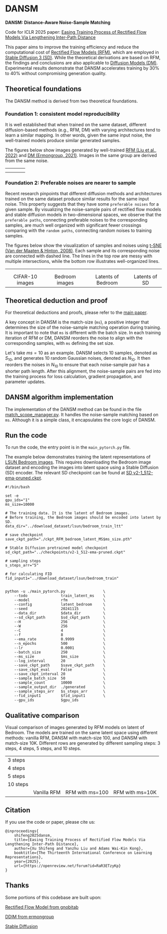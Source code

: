 # DANSM

**DANSM: Distance-Aware Noise-Sample Matching**

Code for ICLR 2025 paper: [Easing Training Process of Rectified Flow Models Via Lengthening Inter-Path Distance](https://openreview.net/forum?id=RaR3ETzyKp "ICLR 2025")

This paper aims to improve the training efficiency and reduce the computational cost of 
[Rectified Flow Models (RFM)](https://github.com/ermongroup/ddim), which are employed in 
[Stable Diffusion 3 (SD)](https://stability.ai/news/stable-diffusion-3). 
While the theoretical derivations are based on RFM, the findings and conclusions 
are also applicable to [Diffusion Models (DM)](https://github.com/ermongroup/ddim). 
Experimental results demonstrate that DANSM accelerates training by 30% to 40% 
without compromising generation quality.

## Theoretical foundations
The DANSM method is derived from two theoretical foundations.

### Foundation 1: consistent model reproducibility
It is well established that when trained on the same dataset, 
different diffusion-based methods (e.g., RFM, DM) with varying architectures 
tend to learn a similar mapping. 
In other words, given the same input noise, the well-trained models produce 
similar generated samples.

The figures below show images generated by well-trained 
[RFM (Liu et al., 2022)](https://github.com/gnobitab/RectifiedFlow) 
and [DM (Ermongroup, 2021)](https://github.com/ermongroup/ddim). 
Images in the same group are derived from the same noise.
<table>
  <tbody>
    <tr>
      <td><img src="./fig/3m-sample-compare/00014.png" alt="" /></td>
      <td><img src="./fig/3m-sample-compare/00018.png" alt="" /></td>
      <td><img src="./fig/3m-sample-compare/00020.png" alt="" /></td>
      <td><img src="./fig/3m-sample-compare/00023.png" alt="" /></td>
    </tr>
    <tr>
      <td><img src="./fig/3m-sample-compare/00034.png" alt="" /></td>
      <td><img src="./fig/3m-sample-compare/00050.png" alt="" /></td>
      <td><img src="./fig/3m-sample-compare/00059.png" alt="" /></td>
      <td><img src="./fig/3m-sample-compare/00095.png" alt="" /></td>
    </tr>
  </tbody>
</table>

### Foundation 2: Preferable noises are nearer to sample
Recent research pinpoints that different diffusion methods and architectures 
trained on the same dataset produce similar results for the same input noise. 
This property suggests that they have some ``preferable noises`` for a given sample. 
By visualizing the noise-sample pairs of rectified flow models and stable diffusion
models in two-dimensional spaces, we observe that the ``preferable paths``, connecting
preferable noises to the corresponding samples, are much well organized with
significant fewer crossings comparing with the ``random paths``, connecting random
noises to training samples.

The figures below show the visualization of samples and noises using 
[t-SNE (Van der Maaten & Hinton, 2008)](http://www.cs.toronto.edu/~hinton/absps/tsnefinal.pdf). 
Each sample and its corresponding noise are connected with dashed line. 
The lines in the top row are messy with multiple intersections, 
while the bottom row illustrates well-organized lines.
<table>
  <tbody>
    <tr>
      <td><img src="./fig/t_SNE_mapping/cifar10_pairs23_perplexity22_rdm_noise.png" alt="" /></td>
      <td><img src="./fig/t_SNE_mapping/bedroom_pairs20_perplexity25_rdm_noise.png" alt="" /></td>
      <td><img src="./fig/t_SNE_mapping/latent_bedroom_pairs20_perplexity30_rdm_noise.png" alt="" /></td>
      <td><img src="./fig/t_SNE_mapping/sd_latent_pairs20_perplexity30_rdm_noise.png" alt="" /></td>
    </tr>
    <tr>
      <td><img src="./fig/t_SNE_mapping/cifar10_pairs23_perplexity22_gth_noise.png" alt="" /></td>
      <td><img src="./fig/t_SNE_mapping/bedroom_pairs20_perplexity25_gth_noise.png" alt="" /></td>
      <td><img src="./fig/t_SNE_mapping/latent_bedroom_pairs20_perplexity30_gth_noise.png" alt="" /></td>
      <td><img src="./fig/t_SNE_mapping/sd_latent_pairs20_perplexity30_gth_noise.png" alt="" /></td>
    </tr>
    <tr align="center">
      <td>CIFAR-10 images</td>
      <td>Bedroom images</td>
      <td>Latents of Bedroom</td>
      <td>Latents of SD</td>
    </tr>
  </tbody>
</table>

## Theoretical deduction and proof
For theoretical deductions and proofs, please refer to the 
[main paper](https://openreview.net/forum?id=RaR3ETzyKp).  

A key concept in DANSM is the match-size (`ms`), a positive integer 
that determines the size of the noise-sample matching operation during training.  
It is important to note that `ms` is different with the batch size.
In each training iteration of RFM or DM, DANSM reorders the noise to align with 
the corresponding samples, with `ms` defining the set size.

Let's take $ms=10$ as an example. DANSM selects 10 samples, denoted as $S_{10}$, 
and generates 10 random Gaussian noises, denoted as $N_{10}$. 
It then reorders the noises in $N_{10}$ to ensure that each noise-sample pair 
has a shorter path length. 
After this alignment, the noise-sample pairs are fed into the training process for 
loss calculation, gradient propagation, and parameter updates.

## DANSM algorithm implementation
The implementation of the DANSM method can be found in the file 
[match_scope_manager.py](./models/match_scope_manager.py). 
It handles the noise-sample matching based on ``ms``. 
Although it is a simple class, it encapsulates the core logic of DANSM.

## Run the code
To run the code, the entry point is in the `main_pytorch.py` file.  

The example below demonstrates training the latent representations of 
[LSUN Bedroom images](https://github.com/fyu/lsun). 
This requires downloading the Bedroom image dataset and encoding the images into 
latent space using a Stable Diffusion (SD) encoder. 
The relevant SD checkpoint can be found at 
[SD v2-1_512-ema-pruned.ckpt](https://huggingface.co/stabilityai/stable-diffusion-2-1-base/blob/main/v2-1_512-ema-pruned.ckpt).

```shell
#!/bin/bash

set -e
gpu_ids="1"
ms_size=10000

# The training data. It is the latent of Bedroom images.
# Before training, the Bedroom images should be encoded into latent by SD.
data_dir="../download_dataset/lsun/bedroom_train_ltt"

# save checkpoint
save_ckpt_path="./ckpt_RFM_bedroom_latent_MS$ms_size.pth"

# Stable Diffusion pretrained model checkpoint
sd_ckpt_path="../checkpoints/v2-1_512-ema-pruned.ckpt"

# sampling steps
s_steps_arr="5"

# for calculating FID 
fid_input1="../download_dataset/lsun/bedroom_train"


python -u ./main_pytorch.py                 \
    --todo               train_latent_ms    \
    --model              rfm                \
    --config             latent_bedroom     \
    --seed               20241115           \
    --data_dir           $data_dir          \
    --sd_ckpt_path       $sd_ckpt_path      \
    --H                  256                \
    --W                  256                \
    --C                  4                  \
    --f                  8                  \
    --ema_rate           0.9999             \
    --n_epochs           500                \
    --lr                 0.0001             \
    --batch_size         250                \
    --ms_size            $ms_size           \
    --log_interval       20                 \
    --save_ckpt_path     $save_ckpt_path    \
    --save_ckpt_eval     False              \
    --save_ckpt_interval 20                 \
    --sample_batch_size  50                 \
    --sample_count       10000              \
    --sample_output_dir  ./generated        \
    --sample_steps_arr   $s_steps_arr       \
    --fid_input1         $fid_input1        \
    --gpu_ids            $gpu_ids
```

## Qualitative comparison
Visual comparison of images generated by RFM models on latent of Bedroom.
The models are trained on the same latent space using different methods: 
vanilla RFM, DANSM with match-size 100, and DANSM with match-size 10K. 
Different rows are generated by different sampling steps: 
3 steps, 4 steps, 5 steps, and 10 steps. 
<table>
<tbody>
  <tr>
    <td>3 steps</td>
    <td><img src="./fig/appendix_latent_bedroom/steps3_ms0/00121.png" alt="" /></td>
    <td><img src="./fig/appendix_latent_bedroom/steps3_ms100/00121.png" alt="" /></td>
    <td><img src="./fig/appendix_latent_bedroom/steps3_ms10000/00121.png" alt="" /></td>
  </tr>
  <tr>
    <td>4 steps</td>
    <td><img src="./fig/appendix_latent_bedroom/steps4_ms0/00121.png" alt="" /></td>
    <td><img src="./fig/appendix_latent_bedroom/steps4_ms100/00121.png" alt="" /></td>
    <td><img src="./fig/appendix_latent_bedroom/steps4_ms10000/00121.png" alt="" /></td>
  </tr>
  <tr>
    <td>5 steps</td>
    <td><img src="./fig/appendix_latent_bedroom/steps5_ms0/00121.png" alt="" /></td>
    <td><img src="./fig/appendix_latent_bedroom/steps5_ms100/00121.png" alt="" /></td>
    <td><img src="./fig/appendix_latent_bedroom/steps5_ms10000/00121.png" alt="" /></td>
  </tr>
  <tr>
    <td>10 steps</td>
    <td><img src="./fig/appendix_latent_bedroom/steps10_ms0/00121.png" alt="" /></td>
    <td><img src="./fig/appendix_latent_bedroom/steps10_ms100/00121.png" alt="" /></td>
    <td><img src="./fig/appendix_latent_bedroom/steps10_ms10000/00121.png" alt="" /></td>
  </tr>
  <tr align="center">
    <td></td>
    <td>Vanilla RFM</td>
    <td>RFM with ms=100</td>
    <td>RFM with ms=10K</td>
  </tr>
</tbody>
</table>

## Citation
If you use the code or paper, please cite us:
```
@inproceedings{
    shifeng2025dansm,
    title={Easing Training Process of Rectified Flow Models Via Lengthening Inter-Path Distance},
    author={Xu Shifeng and Yanzhu Liu and Adams Wai-Kin Kong},
    booktitle={The Thirteenth International Conference on Learning Representations},
    year={2025},
    url={https://openreview.net/forum?id=RaR3ETzyKp}
}
```

## Thanks
Some portions of this codebase are built upon:

[Rectified Flow Model from gnobitab](https://github.com/gnobitab/RectifiedFlow)

[DDIM from ermongroup](https://github.com/ermongroup/ddim)

[Stable Diffusion](https://github.com/Stability-AI/stablediffusion)

